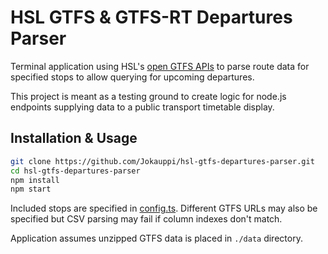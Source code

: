 # HSL GTFS & GTFS-RT Departures Parser

Terminal application using HSL's [open GTFS APIs](https://www.hsl.fi/en/hsl/open-data) to parse route data for specified stops to allow querying for upcoming departures.

This project is meant as a testing ground to create logic for node.js endpoints supplying data to a public transport timetable display.

## Installation & Usage

```bash
git clone https://github.com/Jokauppi/hsl-gtfs-departures-parser.git
cd hsl-gtfs-departures-parser
npm install
npm start
```

Included stops are specified in [config.ts](src/config.ts). Different GTFS URLs may also be specified but CSV parsing may fail if column indexes don't match.

Application assumes unzipped GTFS data is placed in `./data` directory.
